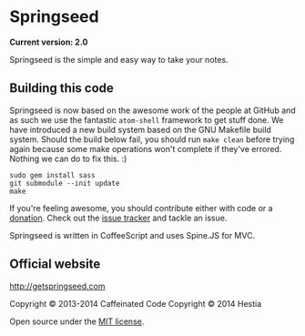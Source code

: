# Springseed

**Current version: 2.0**

Springseed is the simple and easy way to take your notes.

## Building this code

Springseed is now based on the awesome work of the people at GitHub and as
such we use the fantastic `atom-shell` framework to get stuff done. We have
introduced a new build system based on the GNU Makefile build system. Should the
build below fail, you should run `make clean` before trying again because some
make operations won't complete if they've errored. Nothing we can do to fix
this. :)

    sudo gem install sass
    git submodule --init update
    make

If you're feeling awesome, you should contribute either with code or a
[donation][1]. Check out the [issue tracker][2] and tackle an issue.

Springseed is written in CoffeeScript and uses Spine.JS for MVC.

## Official website

<http://getspringseed.com>

Copyright &copy; 2013-2014 Caffeinated Code
Copyright &copy; 2014 Hestia

Open source under the [MIT license][3].

[1]: http://getspringseed.com/donate
[2]: https://github.com/byhestia/springseed
[3]: http://opensource.org/licenses/MIT
